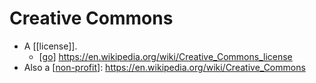 # Creative Commons

- A [[license]].
  - [[go]] https://en.wikipedia.org/wiki/Creative_Commons_license
- Also a [[non-profit]]: https://en.wikipedia.org/wiki/Creative_Commons


[//begin]: # "Autogenerated link references for markdown compatibility"
[go]: go "Go"
[non-profit]: non-profit "Non Profit"
[//end]: # "Autogenerated link references"